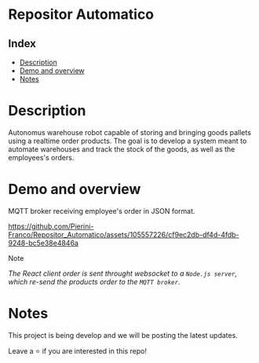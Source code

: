# Repositor Automatico

## Index

* [Description](#description)
* [Demo and overview](#demo-and-overview)
* [Notes](#notes)

# Description
Autonomus warehouse robot capable of storing and bringing goods pallets using a realtime order products. The goal is to develop a system meant to automate warehouses and track the stock of the goods, as well as the employees's orders.

# Demo and overview
MQTT broker receiving employee's order in JSON format.

https://github.com/Pierini-Franco/Repositor_Automatico/assets/105557226/cf9ec2db-df4d-4fdb-9248-bc5e38e4846a

> [!NOTE]
> _The React client order is sent throught websocket to a `Node.js server`, which re-send the products order to the `MQTT broker`_.

# Notes
This project is being develop and we will be posting the latest updates.

Leave a ⭐ if you are interested in this repo!

